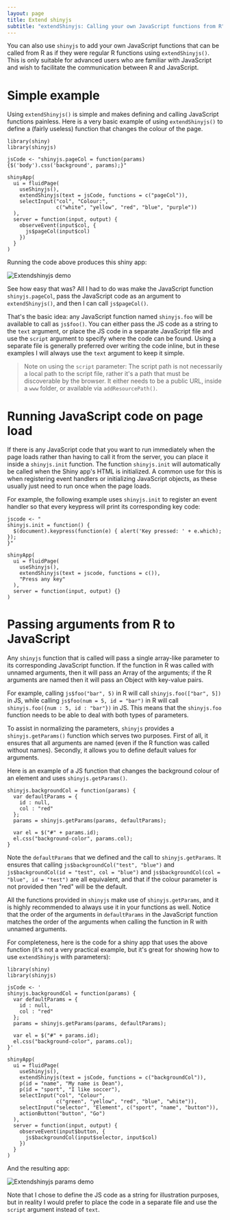 ```yaml
---
layout: page
title: Extend shinyjs
subtitle: "extendShinyjs: Calling your own JavaScript functions from R"
---
```


You can also use `shinyjs` to add your own JavaScript functions that can be called from R as if they were regular R functions using `extendShinyjs()`. This is only suitable for advanced users who are familiar with JavaScript and wish to facilitate the communication between R and JavaScript.

<h1 id="extendshinyjs-simple">Simple example</h1>

Using `extendShinyjs()` is simple and makes defining and calling JavaScript functions painless. Here is a very basic example of using `extendShinyjs()` to define a (fairly useless) function that changes the colour of the page.

```
library(shiny)
library(shinyjs)

jsCode <- "shinyjs.pageCol = function(params){$('body').css('background', params);}"

shinyApp(
  ui = fluidPage(
    useShinyjs(),
    extendShinyjs(text = jsCode, functions = c("pageCol")),
    selectInput("col", "Colour:",
                c("white", "yellow", "red", "blue", "purple"))
  ),
  server = function(input, output) {
    observeEvent(input$col, {
      js$pageCol(input$col)
    })
  }
)
```

Running the code above produces this shiny app:

![Extendshinyjs demo](https://deanattali.com/img/blog/shinyjs-improvements/extendshinyjs-demo.gif)

See how easy that was? All I had to do was make the JavaScript function `shinyjs.pageCol`, pass the JavaScript code as an argument to `extendShinyjs()`, and then I can call `js$pageCol()`.

That's the basic idea: any JavaScript function named `shinyjs.foo` will be available to call as `js$foo()`. You can either pass the JS code as a string to the `text` argument, or place the JS code in a separate JavaScript file and use the `script` argument to specify where the code can be found. Using a separate file is generally preferred over writing the code inline, but in these examples I will always use the `text` argument to keep it simple.

> Note on using the `script` parameter: The script path is not necessarily a local path to the script file, rather it's a path that must be discoverable by the browser. It either needs to be a public URL, inside a `www` folder, or available via `addResourcePath()`.

<h1 id="extendshinyjs-onload">Running JavaScript code on page load</h1>

If there is any JavaScript code that you want to run immediately when the page loads rather than having to call it from the server, you can place it inside a `shinyjs.init` function. The function `shinyjs.init` will automatically be called when the Shiny app's HTML is initialized. A common use for this is when registering event handlers or initializing JavaScript objects, as these usually just need to run once when the page loads.

For example, the following example uses `shinyjs.init` to register an event
handler so that every keypress will print its corresponding key code:

```
jscode <- "
shinyjs.init = function() {
  $(document).keypress(function(e) { alert('Key pressed: ' + e.which); });
}"

shinyApp(
  ui = fluidPage(
    useShinyjs(),
    extendShinyjs(text = jscode, functions = c()),
    "Press any key"
  ),
  server = function(input, output) {}
)
```

<h1 id="extendshinyjs-args">Passing arguments from R to JavaScript</h1>

Any `shinyjs` function that is called will pass a single array-like parameter to its corresponding JavaScript function. If the function in R was called with unnamed arguments, then it will pass an Array of the arguments; if the R arguments are named then it will pass an Object with key-value pairs.

For example, calling `js$foo("bar", 5)` in R will call `shinyjs.foo(["bar", 5])` in JS, while calling `js$foo(num = 5, id = "bar")` in R will call `shinyjs.foo({num : 5, id : "bar"})` in JS. This means that the `shinyjs.foo` function needs to be able to deal with both types of parameters.

To assist in normalizing the parameters, `shinyjs` provides a `shinyjs.getParams()` function which serves two purposes. First of all, it ensures that all arguments are named (even if the R function was called without names). Secondly, it allows you to define default values for arguments.

Here is an example of a JS function that changes the background colour of an element and uses `shinyjs.getParams()`.

```
shinyjs.backgroundCol = function(params) {
  var defaultParams = {
    id : null,
    col : "red"
  };
  params = shinyjs.getParams(params, defaultParams);

  var el = $("#" + params.id);
  el.css("background-color", params.col);
}
```

Note the `defaultParams` that we defined and the call to `shinyjs.getParams`. It ensures that calling `js$backgroundCol("test", "blue")` and `js$backgroundCol(id = "test", col = "blue")` and `js$backgroundCol(col = "blue", id = "test")` are all equivalent, and that if the colour parameter is not provided then "red" will be the default.

All the functions provided in `shinyjs` make use of `shinyjs.getParams`, and it is highly recommended to always use it in your functions as well. Notice that the order of the arguments in `defaultParams` in the JavaScript function matches the order of the arguments when calling the function in R with unnamed arguments.

For completeness, here is the code for a shiny app that uses the above function (it's not a very practical example, but it's great for showing how to use `extendShinyjs` with parameters):

```
library(shiny)
library(shinyjs)

jsCode <- '
shinyjs.backgroundCol = function(params) {
  var defaultParams = {
    id : null,
    col : "red"
  };
  params = shinyjs.getParams(params, defaultParams);

  var el = $("#" + params.id);
  el.css("background-color", params.col);
}'

shinyApp(
  ui = fluidPage(
    useShinyjs(),
    extendShinyjs(text = jsCode, functions = c("backgroundCol")),
    p(id = "name", "My name is Dean"),
    p(id = "sport", "I like soccer"),
    selectInput("col", "Colour",
                c("green", "yellow", "red", "blue", "white")),
    selectInput("selector", "Element", c("sport", "name", "button")),
    actionButton("button", "Go")
  ),
  server = function(input, output) {
    observeEvent(input$button, {
      js$backgroundCol(input$selector, input$col)
    })
  }
)
```

And the resulting app:

![Extendshinyjs params demo](https://deanattali.com/img/blog/shinyjs-improvements/extendshinyjs-demo.gif)

Note that I chose to define the JS code as a string for illustration purposes, but in reality I would prefer to place the code in a separate file and use the `script` argument instead of `text`.